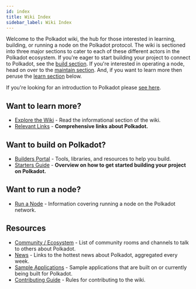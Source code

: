 ```yaml
---
id: index
title: Wiki Index
sidebar_label: Wiki Index
---
```


Welcome to the Polkadot wiki, the hub for those interested in learning, building, or running a node on the Polkadot
protocol. The wiki is sectioned into three major sections to cater to each of these different actors in the Polkadot
ecosystem. If you're eager to start building your project to connect to Polkadot, see the [build
section](#want-to-build-on-polkadot). If you're interested in operating a node, head on over to the [maintain
section](#want-to-run-a-node). And, if you want to learn more then peruse the [learn section](#want-to-learn-more)
below.

If you're looking for an introduction to Polkadot please [see here](learn-introduction).

## Want to learn more?

- [Explore the Wiki](learn-introduction) - Read the informational section of the wiki.
- [Relevant Links](learn-relevant-links) - **Comprehensive links about Polkadot.**

## Want to build on Polkadot?

- [Builders Portal](build-index) - Tools, libraries, and resources to help you build.
- [Starters Guide](build-build-with-polkadot) - **Overview on how to get started building your project on Polkadot.**

## Want to run a node?

- [Run a Node](maintain-index) - Information covering running a node on the Polkadot network.

## Resources

- [Community / Ecosystem](community) - List of community rooms and channels to talk to others about Polkadot.
- [News](news) - Links to the hottest news about Polkadot, aggregated every week.
- [Sample Applications](build-examples-index) - Sample applications that are built on or currently being built for Polkadot.
- [Contributing Guide](contributing) - Rules for contributing to the wiki.
